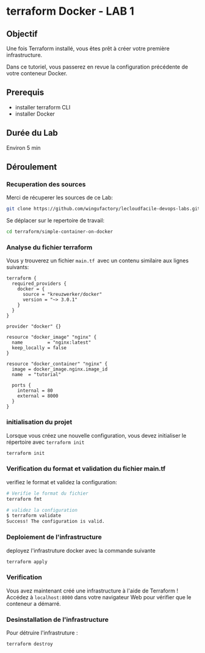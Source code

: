 # terraform Docker - LAB 1

## Objectif
Une fois Terraform installé, vous êtes prêt à créer votre première infrastructure.

Dans ce tutoriel, vous passerez en revue la configuration précédente de votre conteneur Docker.

## Prerequis

- installer terraform CLI
- installer Docker

## Durée du Lab

Environ 5 min

## Déroulement

### Recuperation des sources

Merci de récuperer les sources de ce Lab:

```sh
git clone https://github.com/wingufactory/lecloudfacile-devops-labs.git

```
Se déplacer sur le repertoire de travail:

```sh
cd terraform/simple-container-on-docker
```
### Analyse du fichier terraform
Vous y trouverez un fichier `main.tf `avec un contenu similaire aux lignes suivants:

```hcl
terraform {
  required_providers {
    docker = {
      source = "kreuzwerker/docker"
      version = "~> 3.0.1"
    }
  }
}

provider "docker" {}

resource "docker_image" "nginx" {
  name         = "nginx:latest"
  keep_locally = false
}

resource "docker_container" "nginx" {
  image = docker_image.nginx.image_id
  name  = "tutorial"
  
  ports {
    internal = 80
    external = 8000
  }
}

```

### initialisation du projet

Lorsque vous créez une nouvelle configuration, vous devez initialiser le répertoire avec `terraform init`

```sh
terraform init
```
### Verification du format et validation du fichier main.tf

verifiez le format et validez la configuration:

```sh
# Verifie le format du fichier
terraform fmt

# validez la configuration
$ terraform validate
Success! The configuration is valid.
```

### Deploiement de l'infrastructure
deployez l'infrastruture docker avec la commande suivante

```sh
terraform apply
```

### Verification

Vous avez maintenant créé une infrastructure à l'aide de Terraform ! Accédez à `localhost:8000` dans votre navigateur Web pour vérifier que le conteneur a démarré.


### Desinstallation de l'infrastructure
Pour détruire l'infrastruture :
```sh
terraform destroy
```
